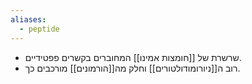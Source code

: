```yaml
---
aliases:
  - peptide
---
```

- שרשרת של [[חומצות אמינו]] המחוברים בקשרים פפטידיים.
- רוב ה[[ניורומודולטורים]] וחלק מה[[הורמונים]] מורכבים כך.